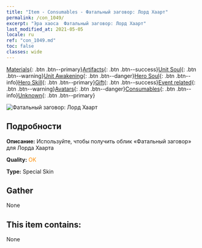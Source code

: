 ```yaml
---
title: "Item - Consumables - Фатальный заговор: Лорд Хаарт"
permalink: /con_1049/
excerpt: "Эра хаоса  Фатальный заговор: Лорд Хаарт"
last_modified_at: 2021-05-05
locale: ru
ref: "con_1049.md"
toc: false
classes: wide
---
```

 [Materials](/ItemsRU/){: .btn .btn--primary}[Artifacts](/ItemsRU/Artifacts/){: .btn .btn--success}[Unit Soul](/ItemsRU/UnitSoul/){: .btn .btn--warning}[Unit Awakening](/ItemsRU/UnitAwakening/){: .btn .btn--danger}[Hero Soul](/ItemsRU/HeroSoul/){: .btn .btn--info}[Hero Skill](/ItemsRU/HeroSkill/){: .btn .btn--primary}[Gift](/ItemsRU/Gift/){: .btn .btn--success}[Event related](/ItemsRU/Events/){: .btn .btn--warning}[Avatars](/ItemsRU/Avatars/){: .btn .btn--danger}[Consumables](/ItemsRU/Consumables/){: .btn .btn--info}[Unknown](/ItemsRU/Unknown/){: .btn .btn--primary}

 ![Фатальный заговор: Лорд Хаарт](/images/h/h_LordHaart3.jpg)

## Подробности
 **Описание:** Используйте, чтобы получить облик «Фатальный заговор» для Лорда Хаарта

 **Quality:** <span style="color: #FF8C00">OK</span>

 **Type:** Special Skin

## Gather

  None

## This item contains:

  None

